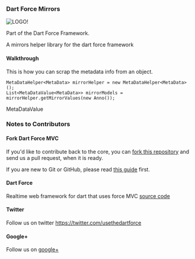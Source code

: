 ### Dart Force Mirrors ###

![LOGO!](https://raw.github.com/jorishermans/dart-force/master/resources/dart_force_logo.jpg)

Part of the Dart Force Framework.

A mirrors helper library for the dart force framework

#### Walkthrough ####

This is how you can scrap the metadata info from an object. 

	MetaDataHelper<MetaData> mirrorHelper = new MetaDataHelper<MetaData>();
  	List<MetaDataValue<MetaData>> mirrorModels = mirrorHelper.getMirrorValues(new Anno());

MetaDataValue



### Notes to Contributors ###

#### Fork Dart Force MVC ####

If you'd like to contribute back to the core, you can [fork this repository](https://help.github.com/articles/fork-a-repo) and send us a pull request, when it is ready.

If you are new to Git or GitHub, please read [this guide](https://help.github.com/) first.

#### Dart Force ####

Realtime web framework for dart that uses force MVC [source code](https://github.com/jorishermans/dart-force)

#### Twitter ####

Follow us on twitter https://twitter.com/usethedartforce

#### Google+ ####

Follow us on [google+](https://plus.google.com/111406188246677273707)